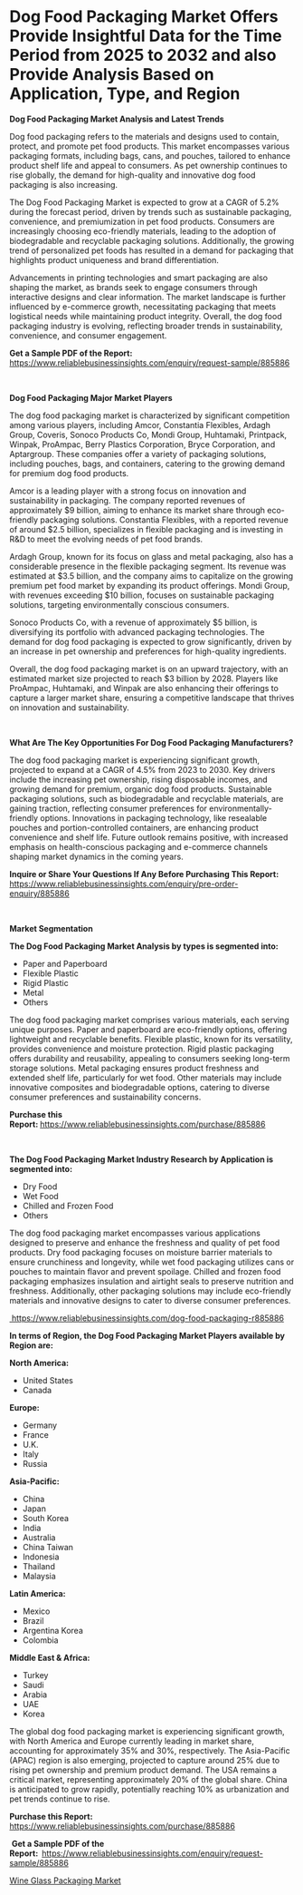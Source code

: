 <p><h1>Dog Food Packaging Market Offers Provide Insightful Data for the Time Period from 2025 to 2032 and also Provide Analysis Based on Application, Type, and Region</h1></p><p><strong>Dog Food Packaging Market Analysis and Latest Trends</strong></p>
<p><p>Dog food packaging refers to the materials and designs used to contain, protect, and promote pet food products. This market encompasses various packaging formats, including bags, cans, and pouches, tailored to enhance product shelf life and appeal to consumers. As pet ownership continues to rise globally, the demand for high-quality and innovative dog food packaging is also increasing.</p><p>The Dog Food Packaging Market is expected to grow at a CAGR of 5.2% during the forecast period, driven by trends such as sustainable packaging, convenience, and premiumization in pet food products. Consumers are increasingly choosing eco-friendly materials, leading to the adoption of biodegradable and recyclable packaging solutions. Additionally, the growing trend of personalized pet foods has resulted in a demand for packaging that highlights product uniqueness and brand differentiation.</p><p>Advancements in printing technologies and smart packaging are also shaping the market, as brands seek to engage consumers through interactive designs and clear information. The market landscape is further influenced by e-commerce growth, necessitating packaging that meets logistical needs while maintaining product integrity. Overall, the dog food packaging industry is evolving, reflecting broader trends in sustainability, convenience, and consumer engagement.</p></p>
<p><strong>Get a Sample PDF of the Report:&nbsp;</strong> <a href="https://www.reliablebusinessinsights.com/enquiry/request-sample/885886?utm_campaign=2930&utm_medium=2&utm_source=Github&utm_content=ia&utm_term=08032025&utm_id=dog-food-packaging">https://www.reliablebusinessinsights.com/enquiry/request-sample/885886</a></p>
<p>&nbsp;</p>
<p><strong>Dog Food Packaging Major Market Players</strong></p>
<p><p>The dog food packaging market is characterized by significant competition among various players, including Amcor, Constantia Flexibles, Ardagh Group, Coveris, Sonoco Products Co, Mondi Group, Huhtamaki, Printpack, Winpak, ProAmpac, Berry Plastics Corporation, Bryce Corporation, and Aptargroup. These companies offer a variety of packaging solutions, including pouches, bags, and containers, catering to the growing demand for premium dog food products.</p><p>Amcor is a leading player with a strong focus on innovation and sustainability in packaging. The company reported revenues of approximately $9 billion, aiming to enhance its market share through eco-friendly packaging solutions. Constantia Flexibles, with a reported revenue of around $2.5 billion, specializes in flexible packaging and is investing in R&D to meet the evolving needs of pet food brands.</p><p>Ardagh Group, known for its focus on glass and metal packaging, also has a considerable presence in the flexible packaging segment. Its revenue was estimated at $3.5 billion, and the company aims to capitalize on the growing premium pet food market by expanding its product offerings. Mondi Group, with revenues exceeding $10 billion, focuses on sustainable packaging solutions, targeting environmentally conscious consumers.</p><p>Sonoco Products Co, with a revenue of approximately $5 billion, is diversifying its portfolio with advanced packaging technologies. The demand for dog food packaging is expected to grow significantly, driven by an increase in pet ownership and preferences for high-quality ingredients.</p><p>Overall, the dog food packaging market is on an upward trajectory, with an estimated market size projected to reach $3 billion by 2028. Players like ProAmpac, Huhtamaki, and Winpak are also enhancing their offerings to capture a larger market share, ensuring a competitive landscape that thrives on innovation and sustainability.</p></p>
<p>&nbsp;</p>
<p><strong>What Are The Key Opportunities For Dog Food Packaging Manufacturers?</strong></p>
<p><p>The dog food packaging market is experiencing significant growth, projected to expand at a CAGR of 4.5% from 2023 to 2030. Key drivers include the increasing pet ownership, rising disposable incomes, and growing demand for premium, organic dog food products. Sustainable packaging solutions, such as biodegradable and recyclable materials, are gaining traction, reflecting consumer preferences for environmentally-friendly options. Innovations in packaging technology, like resealable pouches and portion-controlled containers, are enhancing product convenience and shelf life. Future outlook remains positive, with increased emphasis on health-conscious packaging and e-commerce channels shaping market dynamics in the coming years.</p></p>
<p><strong>Inquire or Share Your Questions If Any Before Purchasing This Report:</strong> <a href="https://www.reliablebusinessinsights.com/enquiry/pre-order-enquiry/885886?utm_campaign=2930&utm_medium=2&utm_source=Github&utm_content=ia&utm_term=08032025&utm_id=dog-food-packaging">https://www.reliablebusinessinsights.com/enquiry/pre-order-enquiry/885886</a></p>
<p>&nbsp;</p>
<p><strong>Market Segmentation</strong></p>
<p><strong>The Dog Food Packaging Market Analysis by types is segmented into:</strong></p>
<p><ul><li>Paper and Paperboard</li><li>Flexible Plastic</li><li>Rigid Plastic</li><li>Metal</li><li>Others</li></ul></p>
<p><p>The dog food packaging market comprises various materials, each serving unique purposes. Paper and paperboard are eco-friendly options, offering lightweight and recyclable benefits. Flexible plastic, known for its versatility, provides convenience and moisture protection. Rigid plastic packaging offers durability and reusability, appealing to consumers seeking long-term storage solutions. Metal packaging ensures product freshness and extended shelf life, particularly for wet food. Other materials may include innovative composites and biodegradable options, catering to diverse consumer preferences and sustainability concerns.</p></p>
<p><strong>Purchase this Report:&nbsp;</strong><a href="https://www.reliablebusinessinsights.com/purchase/885886?utm_campaign=2930&utm_medium=2&utm_source=Github&utm_content=ia&utm_term=08032025&utm_id=dog-food-packaging">https://www.reliablebusinessinsights.com/purchase/885886</a></p>
<p>&nbsp;</p>
<p><strong>The Dog Food Packaging Market Industry Research by Application is segmented into:</strong></p>
<p><ul><li>Dry Food</li><li>Wet Food</li><li>Chilled and Frozen Food</li><li>Others</li></ul></p>
<p><p>The dog food packaging market encompasses various applications designed to preserve and enhance the freshness and quality of pet food products. Dry food packaging focuses on moisture barrier materials to ensure crunchiness and longevity, while wet food packaging utilizes cans or pouches to maintain flavor and prevent spoilage. Chilled and frozen food packaging emphasizes insulation and airtight seals to preserve nutrition and freshness. Additionally, other packaging solutions may include eco-friendly materials and innovative designs to cater to diverse consumer preferences.</p></p>
<p><a href="https://www.reliablebusinessinsights.com/dog-food-packaging-r885886?utm_campaign=2930&utm_medium=2&utm_source=Github&utm_content=ia&utm_term=08032025&utm_id=dog-food-packaging">&nbsp;https://www.reliablebusinessinsights.com/dog-food-packaging-r885886</a></p>
<p><strong>In terms of Region, the Dog Food Packaging Market Players available by Region are:</strong></p>
<p>
    <p> <strong> North America: </strong>
        <ul>
            <li>United States</li>
            <li>Canada</li>
        </ul>
        </p> 
    <p> <strong> Europe: </strong>
        <ul>
            <li>Germany</li>
            <li>France</li>
            <li>U.K.</li>
            <li>Italy</li>
            <li>Russia</li>
        </ul>
        </p> 
    <p> <strong> Asia-Pacific: </strong>
        <ul>
            <li>China</li>
            <li>Japan</li>
            <li>South Korea</li>
            <li>India</li>
            <li>Australia</li>
            <li>China Taiwan</li>
            <li>Indonesia</li>
            <li>Thailand</li>
            <li>Malaysia</li>
        </ul>
        </p> 
    <p> <strong> Latin America: </strong>
        <ul>
            <li>Mexico</li>
            <li>Brazil</li>
            <li>Argentina Korea</li>
            <li>Colombia</li>
        </ul>
        </p> 
    <p> <strong> Middle East & Africa: </strong>
        <ul>
            <li>Turkey</li>
            <li>Saudi</li>
            <li>Arabia</li>
            <li>UAE</li>
            <li>Korea</li>
        </ul>
    </p>
    </p>
<p><p>The global dog food packaging market is experiencing significant growth, with North America and Europe currently leading in market share, accounting for approximately 35% and 30%, respectively. The Asia-Pacific (APAC) region is also emerging, projected to capture around 25% due to rising pet ownership and premium product demand. The USA remains a critical market, representing approximately 20% of the global share. China is anticipated to grow rapidly, potentially reaching 10% as urbanization and pet trends continue to rise.</p></p>
<p><strong>Purchase this Report: </strong><a href="https://www.reliablebusinessinsights.com/purchase/885886?utm_campaign=2930&utm_medium=2&utm_source=Github&utm_content=ia&utm_term=08032025&utm_id=dog-food-packaging">https://www.reliablebusinessinsights.com/purchase/885886</a></p>
<p>&nbsp;<strong>Get a Sample PDF of the Report:&nbsp;&nbsp;</strong><a href="https://www.reliablebusinessinsights.com/enquiry/request-sample/885886?utm_campaign=2930&utm_medium=2&utm_source=Github&utm_content=ia&utm_term=08032025&utm_id=dog-food-packaging">https://www.reliablebusinessinsights.com/enquiry/request-sample/885886</a></p>
<p><strong></strong></p>
<p><p><a href="https://github.com/paljuhubeyde/Market-Research-Report-List-1/blob/main/wine-glass-packaging-market.md?utm_campaign=2930&utm_medium=2&utm_source=Github&utm_content=ia&utm_term=08032025&utm_id=dog-food-packaging">Wine Glass Packaging Market</a></p></p>